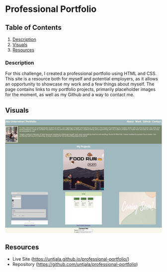 # Professional Portfolio

## Table of Contents
1. [Description](#description)
2. [Visuals](#visuals)
3. [Resources](#resources)

### Description
For this challenge, I created a professional portfolio using HTML and CSS. This site is a resource both for myself and potential employers, as it allows an opportunity to showcase my work and a few things about myself. The page contains links to my portfolio projects, primarily placeholder images for the moment, as well as my Github and a way to contact me. 

## Visuals
![Portfolio](/Assets/demoPortfolio.png)

## Resources 
* Live Site (https://untjala.github.io/professional-portfolio/)
* Repository (https://github.com/untjala/professional-portfolio)
